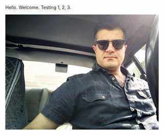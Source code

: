 <html>
<body>
  <p>Hello. Welcome. Testing 1, 2, 3.</p>
  <img src="https://github.com/45lc/45lc.github.io/blob/main/tempo.jpg" alt="">
</body>
</html>
